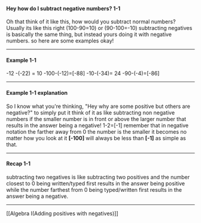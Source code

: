
#### Hey how do I subtract negative numbers? 1-1
Oh that think of it like this, how would you subtract normal numbers? Usually its like this right
(100-90=10) or (90-100=-10) subtracting negatives is basically the same thing, but instead yours doing it with negative numbers. so here are some examples okay!
***
#### Example 1-1
-12 -(-22) = 10
-100-(-12)=[-88]
-10-(-34)= 24
-90-(-4)=[-86]
***
#### Example 1-1 explanation
So I know what you're thinking, "Hey why are some positive but others are negative?" to simply put it think of it as like subtracting non negative numbers if the smaller number is in front or above the larger number that results in the answer being a negative! 1-2=[-1] remember that in negative notation the farther away from 0 the number is the smaller it becomes no matter how you look at it **[-100]** will always be less than **[-1]** as simple as that.
***
#### Recap 1-1
subtracting two negatives is like subtracting two positives and the number closest to 0 being written/typed first results in the answer being positive while the number farthest from 0 being typed/written first results in the answer being a negative.
****
[[Algebra I(Adding positives with negatives)]]
